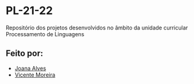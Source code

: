 # PL-21-22
Repositório dos projetos desenvolvidos no âmbito da unidade curricular Processamento de Linguagens

## Feito por:
- [Joana Alves](https://github.com/marshaia)
- [Vicente Moreira](https://github.com/VicShadow)